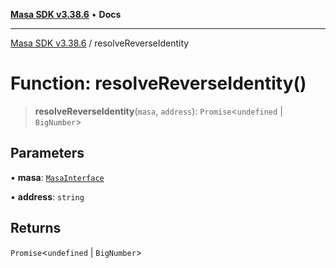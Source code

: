 [**Masa SDK v3.38.6**](../README.md) • **Docs**

***

[Masa SDK v3.38.6](../globals.md) / resolveReverseIdentity

# Function: resolveReverseIdentity()

> **resolveReverseIdentity**(`masa`, `address`): `Promise`\<`undefined` \| `BigNumber`\>

## Parameters

• **masa**: [`MasaInterface`](../interfaces/MasaInterface.md)

• **address**: `string`

## Returns

`Promise`\<`undefined` \| `BigNumber`\>
